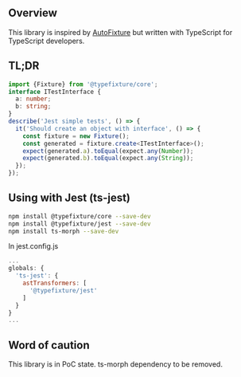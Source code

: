 Overview
--------

This library is inspired by [AutoFixture](https://github.com/AutoFixture/AutoFixture) but written with TypeScript for TypeScript developers.

TL;DR
-----

```TypeScript
import {Fixture} from '@typefixture/core';
interface ITestInterface {
  a: number;
  b: string;
}
describe('Jest simple tests', () => {
  it('Should create an object with interface', () => {
    const fixture = new Fixture();
    const generated = fixture.create<ITestInterface>();
    expect(generated.a).toEqual(expect.any(Number));
    expect(generated.b).toEqual(expect.any(String));
  });
});

```

Using with Jest (ts-jest)
---------------------
```bash
npm install @typefixture/core --save-dev
npm install @typefixture/jest --save-dev
npm install ts-morph --save-dev
```

In jest.config.js
```JavaScript
...
globals: {
  'ts-jest': {
    astTransformers: [
      '@typefixture/jest'
    ]
  }
}
...
```

Word of caution
---------------
This library is in PoC state.
ts-morph dependency to be removed.

